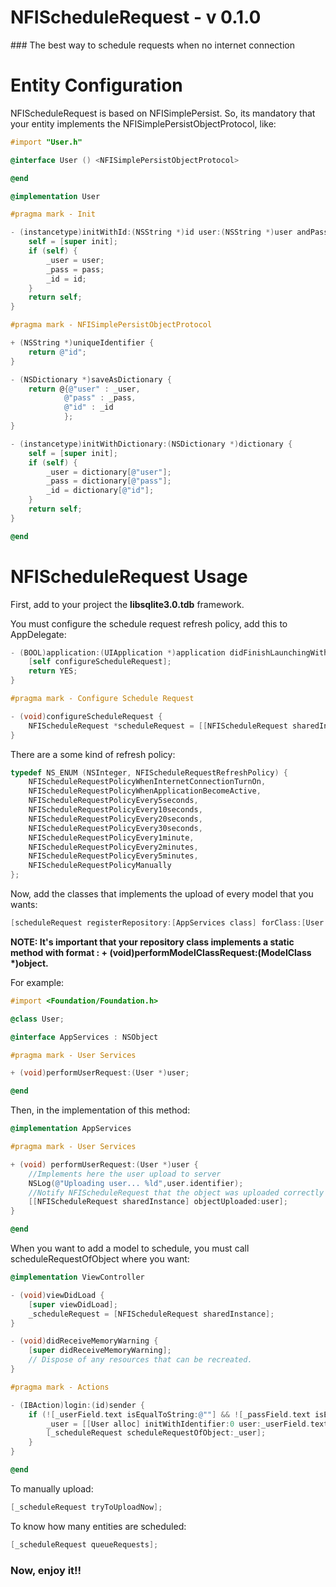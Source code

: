 # NFIScheduleRequest - v 0.1.0

### The best way to schedule requests when no internet connection

# Entity Configuration

NFIScheduleRequest is based on NFISimplePersist. So, its mandatory that your entity implements the NFISimplePersistObjectProtocol, like:

```objective-c
#import "User.h"

@interface User () <NFISimplePersistObjectProtocol> 

@end

@implementation User

#pragma mark - Init

- (instancetype)initWithId:(NSString *)id user:(NSString *)user andPass:(NSString *)pass {
    self = [super init];
    if (self) {
        _user = user;
        _pass = pass;
        _id = id;
    }
    return self;
}

#pragma mark - NFISimplePersistObjectProtocol

+ (NSString *)uniqueIdentifier {
    return @"id";
}

- (NSDictionary *)saveAsDictionary {
    return @{@"user" : _user,
            @"pass" : _pass,
            @"id" : _id
            };
}

- (instancetype)initWithDictionary:(NSDictionary *)dictionary {
    self = [super init];
    if (self) {
        _user = dictionary[@"user"];
        _pass = dictionary[@"pass"];
        _id = dictionary[@"id"];
    }
    return self;
}

@end
```

# NFIScheduleRequest Usage

First, add to your project the <strong>libsqlite3.0.tdb</strong> framework. 

You must configure the schedule request refresh policy, add this to AppDelegate:

```Objective-c
- (BOOL)application:(UIApplication *)application didFinishLaunchingWithOptions:(NSDictionary *)launchOptions {
    [self configureScheduleRequest];
    return YES;
}

#pragma mark - Configure Schedule Request

- (void)configureScheduleRequest {
    NFIScheduleRequest *scheduleRequest = [[NFIScheduleRequest sharedInstance] initWithScheduleRequestRefreshPolicy:NFIScheduleRequestPolicyWhenInternetConnectionTurnOn];
}
```

There are a some kind of refresh policy:

```Objective-c
typedef NS_ENUM (NSInteger, NFIScheduleRequestRefreshPolicy) {
    NFIScheduleRequestPolicyWhenInternetConnectionTurnOn,
    NFIScheduleRequestPolicyWhenApplicationBecomeActive,
    NFIScheduleRequestPolicyEvery5seconds,
    NFIScheduleRequestPolicyEvery10seconds,
    NFIScheduleRequestPolicyEvery20seconds,
    NFIScheduleRequestPolicyEvery30seconds,
    NFIScheduleRequestPolicyEvery1minute,
    NFIScheduleRequestPolicyEvery2minutes,
    NFIScheduleRequestPolicyEvery5minutes,
    NFIScheduleRequestPolicyManually
};
```

Now, add the classes that implements the upload of every model that you wants:

```Objective-c
[scheduleRequest registerRepository:[AppServices class] forClass:[User class]];
```

<strong>NOTE: It's important that your repository class implements a static method with format : + (void)performModelClassRequest:(ModelClass *)object.</strong> 

For example:

```Objective-c
#import <Foundation/Foundation.h>

@class User;

@interface AppServices : NSObject

#pragma mark - User Services

+ (void)performUserRequest:(User *)user;

@end
```

Then, in the implementation of this method:

```objective-c
@implementation AppServices

#pragma mark - User Services

+ (void) performUserRequest:(User *)user {
    //Implements here the user upload to server
    NSLog(@"Uploading user... %ld",user.identifier);
    //Notify NFIScheduleRequest that the object was uploaded correctly
    [[NFIScheduleRequest sharedInstance] objectUploaded:user];
}

@end
```

When you want to add a model to schedule, you must call scheduleRequestOfObject where you want:

```Objective-c
@implementation ViewController

- (void)viewDidLoad {
    [super viewDidLoad];
    _scheduleRequest = [NFIScheduleRequest sharedInstance];
}

- (void)didReceiveMemoryWarning {
    [super didReceiveMemoryWarning];
    // Dispose of any resources that can be recreated.
}

#pragma mark - Actions

- (IBAction)login:(id)sender {
    if (![_userField.text isEqualToString:@""] && ![_passField.text isEqualToString:@""]) {
        _user = [[User alloc] initWithIdentifier:0 user:_userField.text andPass:_userField.text];
        [_scheduleRequest scheduleRequestOfObject:_user];
    }
}

@end
```

To manually upload:

```Objective-c
[_scheduleRequest tryToUploadNow];
```

To know how many entities are scheduled:

```Objective-c
[_scheduleRequest queueRequests];
```

### Now, enjoy it!!